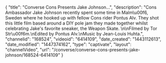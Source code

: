 {
    "title": "Converse Cons Presents Jake Johnson...",
    "description": "Cons Ambassador Jake Johnson recently spent some time in Malm\u00f6, Sweden where he hooked up with fellow Cons rider Pontus Alv. They shot this little film based around a DIY pole jam they made together whilst celebrating Jake's favorite sneaker, the Weapon Skate. \n\nFilmed by Tor Str\u00f6m.\nEdited by Pontus Alv.\nMusic by Jean-Louis Huhta.",
    "channelid": "168524",
    "videoid": "6414109",
    "date_created": "1443112613",
    "date_modified": "1447374162",
    "type": "captivate",
    "layout": "channelVideo",
    "url": "\/converse\/converse-cons-presents-jake-johnson\/168524-6414109"
}